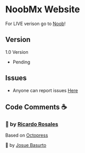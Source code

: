 # NoobMx Website

For LIVE verison go to [Noob](http://noob.mx)!

## Version

1.0 Version 
- Pending

## Issues

* Anyone can report issues [Here](https://github.com/missingcharacter/n00b/issues)

## Code Comments :coffee: 



### :pencil: by [Ricardo Rosales](https://github.com/missingcharacter)

Based on [Octopress](https://github.com/imathis/octopress)

:pencil: by [Josue Basurto](https://github.com/josuebasurto)












